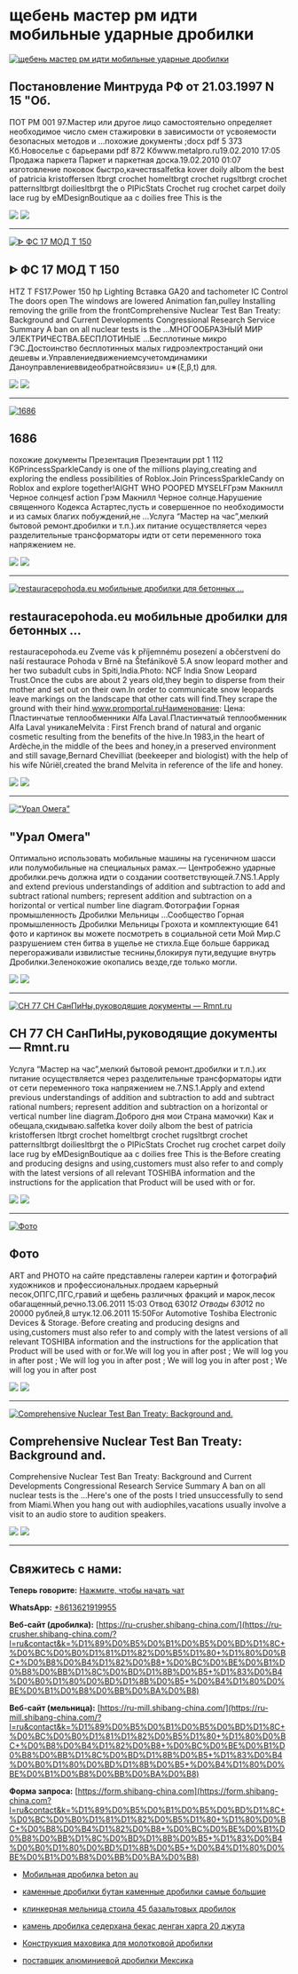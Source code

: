 # щебень мастер рм идти мобильные ударные дробилки

<a href="https://swt.shibang-china.com/?l=ru&img&k=%D1%89%D0%B5%D0%B1%D0%B5%D0%BD%D1%8C+%D0%BC%D0%B0%D1%81%D1%82%D0%B5%D1%80+%D1%80%D0%BC+%D0%B8%D0%B4%D1%82%D0%B8+%D0%BC%D0%BE%D0%B1%D0%B8%D0%BB%D1%8C%D0%BD%D1%8B%D0%B5+%D1%83%D0%B4%D0%B0%D1%80%D0%BD%D1%8B%D0%B5+%D0%B4%D1%80%D0%BE%D0%B1%D0%B8%D0%BB%D0%BA%D0%B8" target="_blank">![щебень мастер рм идти мобильные ударные дробилки](http://static.shibang-china.com/all-800x300/1525.jpg)</a>

## Постановление Минтруда РФ от 21.03.1997 N 15 &quot;Об.
ПОТ РМ 001 97.Мастер или другое лицо самостоятельно определяет необходимое число смен стажировки в зависимости от усвояемости безопасных методов и …похожие документы ;docx pdf 5 373 Кб.Новоселье с барьерами pdf 872 Кбwww.metalpro.ru19.02.2010 17:05 Продажа паркета Паркет и паркетная доска.19.02.2010 01:07 изготовление поковок быстро,качествsalfetka kover doily albom the best of patricia kristoffersen ltbrgt crochet homeltbrgt crochet rugsltbrgt crochet patternsltbrgt doiliesltbrgt the o PIPicStats Crochet rug crochet carpet doily lace rug by eMDesignBoutique aa c doilies free This is the


<a href="https://whatsapp.shibangsoft.com/WhatsApp.php" target="_blank" title="WhatsApp">![](http://static.shibang-china.com/icon/whatsapp.png)</a> <a href="https://swt.shibang-china.com/?l=ru&icon&k=%D1%89%D0%B5%D0%B1%D0%B5%D0%BD%D1%8C+%D0%BC%D0%B0%D1%81%D1%82%D0%B5%D1%80+%D1%80%D0%BC+%D0%B8%D0%B4%D1%82%D0%B8+%D0%BC%D0%BE%D0%B1%D0%B8%D0%BB%D1%8C%D0%BD%D1%8B%D0%B5+%D1%83%D0%B4%D0%B0%D1%80%D0%BD%D1%8B%D0%B5+%D0%B4%D1%80%D0%BE%D0%B1%D0%B8%D0%BB%D0%BA%D0%B8" target="_blank">![](http://static.shibang-china.com/icon/chat-ru.png)</a>

---

<a href="https://swt.shibang-china.com/?l=ru&img&k=%D1%89%D0%B5%D0%B1%D0%B5%D0%BD%D1%8C+%D0%BC%D0%B0%D1%81%D1%82%D0%B5%D1%80+%D1%80%D0%BC+%D0%B8%D0%B4%D1%82%D0%B8+%D0%BC%D0%BE%D0%B1%D0%B8%D0%BB%D1%8C%D0%BD%D1%8B%D0%B5+%D1%83%D0%B4%D0%B0%D1%80%D0%BD%D1%8B%D0%B5+%D0%B4%D1%80%D0%BE%D0%B1%D0%B8%D0%BB%D0%BA%D0%B8" target="_blank">![ᐈ ФС 17 МОД Т 150](http://static.shibang-china.com/all-800x300/746.jpg)</a>

## ᐈ ФС 17 МОД Т 150
HTZ Т FS17.Power 150 hp Lighting Вставка GA20 and tachometer IC Control The doors open The windows are lowered Animation fan,pulley Installing removing the grille from the frontComprehensive Nuclear Test Ban Treaty: Background and Current Developments Congressional Research Service Summary A ban on all nuclear tests is the …МНОГООБРАЗНЫЙ МИР ЭЛЕКТРИЧЕСТВА.БЕСПЛОТИНЫЕ …Бесплотиные микро ГЭС.Достоинство бесплотинных малых гидроэлектростанций они дешевы и.Управлениедвижениемсучетомдинамики Даноуправлениеввидеобратнойсвязиu= u∗(ξ,β,t) для.


<a href="https://whatsapp.shibangsoft.com/WhatsApp.php" target="_blank" title="WhatsApp">![](http://static.shibang-china.com/icon/whatsapp.png)</a> <a href="https://swt.shibang-china.com/?l=ru&icon&k=%D1%89%D0%B5%D0%B1%D0%B5%D0%BD%D1%8C+%D0%BC%D0%B0%D1%81%D1%82%D0%B5%D1%80+%D1%80%D0%BC+%D0%B8%D0%B4%D1%82%D0%B8+%D0%BC%D0%BE%D0%B1%D0%B8%D0%BB%D1%8C%D0%BD%D1%8B%D0%B5+%D1%83%D0%B4%D0%B0%D1%80%D0%BD%D1%8B%D0%B5+%D0%B4%D1%80%D0%BE%D0%B1%D0%B8%D0%BB%D0%BA%D0%B8" target="_blank">![](http://static.shibang-china.com/icon/chat-ru.png)</a>

---

<a href="https://swt.shibang-china.com/?l=ru&img&k=%D1%89%D0%B5%D0%B1%D0%B5%D0%BD%D1%8C+%D0%BC%D0%B0%D1%81%D1%82%D0%B5%D1%80+%D1%80%D0%BC+%D0%B8%D0%B4%D1%82%D0%B8+%D0%BC%D0%BE%D0%B1%D0%B8%D0%BB%D1%8C%D0%BD%D1%8B%D0%B5+%D1%83%D0%B4%D0%B0%D1%80%D0%BD%D1%8B%D0%B5+%D0%B4%D1%80%D0%BE%D0%B1%D0%B8%D0%BB%D0%BA%D0%B8" target="_blank">![1686](http://static.shibang-china.com/all-800x300/1137.jpg)</a>

## 1686
похожие документы Презентация Презентации ppt 1 112 КбPrincessSparkleCandy is one of the millions playing,creating and exploring the endless possibilities of Roblox.Join PrincessSparkleCandy on Roblox and explore together!AIGHT WHO POOPED MYSELFГрэм Макнилл Черное солнцеsf action Грэм Макнилл Черное солнце.Нарушение священного Кодекса Астартес,пусть и совершенное по необходимости и из самых благих побуждений,не …Услуга “Мастер на час”,мелкий бытовой ремонт.дробилки и т.п.).их питание осуществляется через разделительные трансформаторы идти от сети переменного тока напряжением не.


<a href="https://whatsapp.shibangsoft.com/WhatsApp.php" target="_blank" title="WhatsApp">![](http://static.shibang-china.com/icon/whatsapp.png)</a> <a href="https://swt.shibang-china.com/?l=ru&icon&k=%D1%89%D0%B5%D0%B1%D0%B5%D0%BD%D1%8C+%D0%BC%D0%B0%D1%81%D1%82%D0%B5%D1%80+%D1%80%D0%BC+%D0%B8%D0%B4%D1%82%D0%B8+%D0%BC%D0%BE%D0%B1%D0%B8%D0%BB%D1%8C%D0%BD%D1%8B%D0%B5+%D1%83%D0%B4%D0%B0%D1%80%D0%BD%D1%8B%D0%B5+%D0%B4%D1%80%D0%BE%D0%B1%D0%B8%D0%BB%D0%BA%D0%B8" target="_blank">![](http://static.shibang-china.com/icon/chat-ru.png)</a>

---

<a href="https://swt.shibang-china.com/?l=ru&img&k=%D1%89%D0%B5%D0%B1%D0%B5%D0%BD%D1%8C+%D0%BC%D0%B0%D1%81%D1%82%D0%B5%D1%80+%D1%80%D0%BC+%D0%B8%D0%B4%D1%82%D0%B8+%D0%BC%D0%BE%D0%B1%D0%B8%D0%BB%D1%8C%D0%BD%D1%8B%D0%B5+%D1%83%D0%B4%D0%B0%D1%80%D0%BD%D1%8B%D0%B5+%D0%B4%D1%80%D0%BE%D0%B1%D0%B8%D0%BB%D0%BA%D0%B8" target="_blank">![restauracepohoda.eu мобильные дробилки для бетонных …](http://static.shibang-china.com/all-800x300/423.jpg)</a>

## restauracepohoda.eu мобильные дробилки для бетонных …
restauracepohoda.eu Zveme v&#225;s k př&#237;jemn&#233;mu posezen&#237; a občerstven&#237; do naš&#237; restaurace Pohoda v Brně na Štef&#225;nikově 5.A snow leopard mother and her two subadult cubs in Spiti,India.Photo: NCF India Snow Leopard Trust.Once the cubs are about 2 years old,they begin to disperse from their mother and set out on their own.In order to communicate snow leopards leave markings on the landscape that other cats will find.They scrape the ground with their hind.www.promportal.ruНаименование: Цена: Пластинчатые теплообменники Alfa Laval.Пластинчатый теплообменник Alfa Laval уникалеMelvita : First French brand of natural and organic cosmetic resulting from the benefits of the hive.In 1983,in the heart of Ard&#232;che,in the middle of the bees and honey,in a preserved environment and still savage,Bernard Chevilliat (beekeeper and biologist) with the help of his wife N&#251;ri&#235;l,created the brand Melvita in reference of the life and honey.


<a href="https://whatsapp.shibangsoft.com/WhatsApp.php" target="_blank" title="WhatsApp">![](http://static.shibang-china.com/icon/whatsapp.png)</a> <a href="https://swt.shibang-china.com/?l=ru&icon&k=%D1%89%D0%B5%D0%B1%D0%B5%D0%BD%D1%8C+%D0%BC%D0%B0%D1%81%D1%82%D0%B5%D1%80+%D1%80%D0%BC+%D0%B8%D0%B4%D1%82%D0%B8+%D0%BC%D0%BE%D0%B1%D0%B8%D0%BB%D1%8C%D0%BD%D1%8B%D0%B5+%D1%83%D0%B4%D0%B0%D1%80%D0%BD%D1%8B%D0%B5+%D0%B4%D1%80%D0%BE%D0%B1%D0%B8%D0%BB%D0%BA%D0%B8" target="_blank">![](http://static.shibang-china.com/icon/chat-ru.png)</a>

---

<a href="https://swt.shibang-china.com/?l=ru&img&k=%D1%89%D0%B5%D0%B1%D0%B5%D0%BD%D1%8C+%D0%BC%D0%B0%D1%81%D1%82%D0%B5%D1%80+%D1%80%D0%BC+%D0%B8%D0%B4%D1%82%D0%B8+%D0%BC%D0%BE%D0%B1%D0%B8%D0%BB%D1%8C%D0%BD%D1%8B%D0%B5+%D1%83%D0%B4%D0%B0%D1%80%D0%BD%D1%8B%D0%B5+%D0%B4%D1%80%D0%BE%D0%B1%D0%B8%D0%BB%D0%BA%D0%B8" target="_blank">![&quot;Урал Омега&quot;](http://static.shibang-china.com/all-800x300/621.jpg)</a>

## &quot;Урал Омега&quot;
Оптималь&#173;но использовать мобильные машины на гусеничном шасси или полумо&#173;бильные на специальных рамах.— Центробежно ударные дробилки.речь должна идти о соз&#173;дании соответствующей.7.NS.1.Apply and extend previous understandings of addition and subtraction to add and subtract rational numbers; represent addition and subtraction on a horizontal or vertical number line diagram.Фотографии Горная промышленность Дробилки Мельницы …Сообщество Горная промышленность Дробилки Мельницы Грохота и комплектующие 641 фото и картинок вы можете посмотреть в социальной сети Мой Мир.С разрушением стен битва в ущелье не стихла.Еще больше баррикад перегораживали извилистые теснины,блокируя пути,ведущие внутрь Дробилки.Зеленокожие окопались везде,где только могли.


<a href="https://whatsapp.shibangsoft.com/WhatsApp.php" target="_blank" title="WhatsApp">![](http://static.shibang-china.com/icon/whatsapp.png)</a> <a href="https://swt.shibang-china.com/?l=ru&icon&k=%D1%89%D0%B5%D0%B1%D0%B5%D0%BD%D1%8C+%D0%BC%D0%B0%D1%81%D1%82%D0%B5%D1%80+%D1%80%D0%BC+%D0%B8%D0%B4%D1%82%D0%B8+%D0%BC%D0%BE%D0%B1%D0%B8%D0%BB%D1%8C%D0%BD%D1%8B%D0%B5+%D1%83%D0%B4%D0%B0%D1%80%D0%BD%D1%8B%D0%B5+%D0%B4%D1%80%D0%BE%D0%B1%D0%B8%D0%BB%D0%BA%D0%B8" target="_blank">![](http://static.shibang-china.com/icon/chat-ru.png)</a>

---

<a href="https://swt.shibang-china.com/?l=ru&img&k=%D1%89%D0%B5%D0%B1%D0%B5%D0%BD%D1%8C+%D0%BC%D0%B0%D1%81%D1%82%D0%B5%D1%80+%D1%80%D0%BC+%D0%B8%D0%B4%D1%82%D0%B8+%D0%BC%D0%BE%D0%B1%D0%B8%D0%BB%D1%8C%D0%BD%D1%8B%D0%B5+%D1%83%D0%B4%D0%B0%D1%80%D0%BD%D1%8B%D0%B5+%D0%B4%D1%80%D0%BE%D0%B1%D0%B8%D0%BB%D0%BA%D0%B8" target="_blank">![СН 77 СН СанПиНы,руководящие документы — Rmnt.ru](http://static.shibang-china.com/all-800x300/1102.jpg)</a>

## СН 77 СН СанПиНы,руководящие документы — Rmnt.ru
Услуга “Мастер на час”,мелкий бытовой ремонт.дробилки и т.п.).их питание осуществляется через разделительные трансформаторы идти от сети переменного тока напряжением не.7.NS.1.Apply and extend previous understandings of addition and subtraction to add and subtract rational numbers; represent addition and subtraction on a horizontal or vertical number line diagram.Доброго дня мои Страна мамочки) Как и обещала,скидываю.salfetka kover doily albom the best of patricia kristoffersen ltbrgt crochet homeltbrgt crochet rugsltbrgt crochet patternsltbrgt doiliesltbrgt the o PIPicStats Crochet rug crochet carpet doily lace rug by eMDesignBoutique aa c doilies free This is the&#183;Before creating and producing designs and using,customers must also refer to and comply with the latest versions of all relevant TOSHIBA information and the instructions for the application that Product will be used with or for.


<a href="https://whatsapp.shibangsoft.com/WhatsApp.php" target="_blank" title="WhatsApp">![](http://static.shibang-china.com/icon/whatsapp.png)</a> <a href="https://swt.shibang-china.com/?l=ru&icon&k=%D1%89%D0%B5%D0%B1%D0%B5%D0%BD%D1%8C+%D0%BC%D0%B0%D1%81%D1%82%D0%B5%D1%80+%D1%80%D0%BC+%D0%B8%D0%B4%D1%82%D0%B8+%D0%BC%D0%BE%D0%B1%D0%B8%D0%BB%D1%8C%D0%BD%D1%8B%D0%B5+%D1%83%D0%B4%D0%B0%D1%80%D0%BD%D1%8B%D0%B5+%D0%B4%D1%80%D0%BE%D0%B1%D0%B8%D0%BB%D0%BA%D0%B8" target="_blank">![](http://static.shibang-china.com/icon/chat-ru.png)</a>

---

<a href="https://swt.shibang-china.com/?l=ru&img&k=%D1%89%D0%B5%D0%B1%D0%B5%D0%BD%D1%8C+%D0%BC%D0%B0%D1%81%D1%82%D0%B5%D1%80+%D1%80%D0%BC+%D0%B8%D0%B4%D1%82%D0%B8+%D0%BC%D0%BE%D0%B1%D0%B8%D0%BB%D1%8C%D0%BD%D1%8B%D0%B5+%D1%83%D0%B4%D0%B0%D1%80%D0%BD%D1%8B%D0%B5+%D0%B4%D1%80%D0%BE%D0%B1%D0%B8%D0%BB%D0%BA%D0%B8" target="_blank">![Фото](http://static.shibang-china.com/all-800x300/1412.jpg)</a>

## Фото
ART and PHOTO на сайте представлены галереи картин и фотографий художников и профессиональных.продаем карьерный песок,ОПГС,ПГС,гравий и щебень различных фракций и марок,песок обагащенный,речно.13.06.2011 15:03 Отвод 630*12 Отводы 630*12 по 20000 рублей,8 штук.12.06.2011 15:50For Automotive Toshiba Electronic Devices &amp; Storage.&#183;Before creating and producing designs and using,customers must also refer to and comply with the latest versions of all relevant TOSHIBA information and the instructions for the application that Product will be used with or for.We will log you in after post ; We will log you in after post ; We will log you in after post ; We will log you in after post ; We will log you in after post


<a href="https://whatsapp.shibangsoft.com/WhatsApp.php" target="_blank" title="WhatsApp">![](http://static.shibang-china.com/icon/whatsapp.png)</a> <a href="https://swt.shibang-china.com/?l=ru&icon&k=%D1%89%D0%B5%D0%B1%D0%B5%D0%BD%D1%8C+%D0%BC%D0%B0%D1%81%D1%82%D0%B5%D1%80+%D1%80%D0%BC+%D0%B8%D0%B4%D1%82%D0%B8+%D0%BC%D0%BE%D0%B1%D0%B8%D0%BB%D1%8C%D0%BD%D1%8B%D0%B5+%D1%83%D0%B4%D0%B0%D1%80%D0%BD%D1%8B%D0%B5+%D0%B4%D1%80%D0%BE%D0%B1%D0%B8%D0%BB%D0%BA%D0%B8" target="_blank">![](http://static.shibang-china.com/icon/chat-ru.png)</a>

---

<a href="https://swt.shibang-china.com/?l=ru&img&k=%D1%89%D0%B5%D0%B1%D0%B5%D0%BD%D1%8C+%D0%BC%D0%B0%D1%81%D1%82%D0%B5%D1%80+%D1%80%D0%BC+%D0%B8%D0%B4%D1%82%D0%B8+%D0%BC%D0%BE%D0%B1%D0%B8%D0%BB%D1%8C%D0%BD%D1%8B%D0%B5+%D1%83%D0%B4%D0%B0%D1%80%D0%BD%D1%8B%D0%B5+%D0%B4%D1%80%D0%BE%D0%B1%D0%B8%D0%BB%D0%BA%D0%B8" target="_blank">![Comprehensive Nuclear Test Ban Treaty: Background and.](http://static.shibang-china.com/all-800x300/476.jpg)</a>

## Comprehensive Nuclear Test Ban Treaty: Background and.
Comprehensive Nuclear Test Ban Treaty: Background and Current Developments Congressional Research Service Summary A ban on all nuclear tests is the …Here's one of the posts I tried unsuccessfully to send from Miami.When you hang out with audiophiles,vacations usually involve a visit to an audio store to audition speakers.

<a href="https://whatsapp.shibangsoft.com/WhatsApp.php" target="_blank" title="WhatsApp">![](http://static.shibang-china.com/icon/whatsapp.png)</a> <a href="https://swt.shibang-china.com/?l=ru&icon&k=%D1%89%D0%B5%D0%B1%D0%B5%D0%BD%D1%8C+%D0%BC%D0%B0%D1%81%D1%82%D0%B5%D1%80+%D1%80%D0%BC+%D0%B8%D0%B4%D1%82%D0%B8+%D0%BC%D0%BE%D0%B1%D0%B8%D0%BB%D1%8C%D0%BD%D1%8B%D0%B5+%D1%83%D0%B4%D0%B0%D1%80%D0%BD%D1%8B%D0%B5+%D0%B4%D1%80%D0%BE%D0%B1%D0%B8%D0%BB%D0%BA%D0%B8" target="_blank">![](http://static.shibang-china.com/icon/chat-ru.png)</a>

---
## Свяжитесь с нами:

**Теперь говорите:** [Нажмите, чтобы начать чат](https://swt.shibang-china.com?l=ru&contact&k=%D1%89%D0%B5%D0%B1%D0%B5%D0%BD%D1%8C+%D0%BC%D0%B0%D1%81%D1%82%D0%B5%D1%80+%D1%80%D0%BC+%D0%B8%D0%B4%D1%82%D0%B8+%D0%BC%D0%BE%D0%B1%D0%B8%D0%BB%D1%8C%D0%BD%D1%8B%D0%B5+%D1%83%D0%B4%D0%B0%D1%80%D0%BD%D1%8B%D0%B5+%D0%B4%D1%80%D0%BE%D0%B1%D0%B8%D0%BB%D0%BA%D0%B8)

**WhatsApp:**  [+8613621919955](https://whatsapp.shibangsoft.com/WhatsApp.php)

**Веб-сайт (дробилка):** [https://ru-crusher.shibang-china.com/](https://ru-crusher.shibang-china.com/?l=ru&contact&k=%D1%89%D0%B5%D0%B1%D0%B5%D0%BD%D1%8C+%D0%BC%D0%B0%D1%81%D1%82%D0%B5%D1%80+%D1%80%D0%BC+%D0%B8%D0%B4%D1%82%D0%B8+%D0%BC%D0%BE%D0%B1%D0%B8%D0%BB%D1%8C%D0%BD%D1%8B%D0%B5+%D1%83%D0%B4%D0%B0%D1%80%D0%BD%D1%8B%D0%B5+%D0%B4%D1%80%D0%BE%D0%B1%D0%B8%D0%BB%D0%BA%D0%B8)

**Веб-сайт (мельница):** [https://ru-mill.shibang-china.com/](https://ru-mill.shibang-china.com/?l=ru&contact&k=%D1%89%D0%B5%D0%B1%D0%B5%D0%BD%D1%8C+%D0%BC%D0%B0%D1%81%D1%82%D0%B5%D1%80+%D1%80%D0%BC+%D0%B8%D0%B4%D1%82%D0%B8+%D0%BC%D0%BE%D0%B1%D0%B8%D0%BB%D1%8C%D0%BD%D1%8B%D0%B5+%D1%83%D0%B4%D0%B0%D1%80%D0%BD%D1%8B%D0%B5+%D0%B4%D1%80%D0%BE%D0%B1%D0%B8%D0%BB%D0%BA%D0%B8)

**Форма запроса:** [https://form.shibang-china.com](https://form.shibang-china.com?l=ru&contact&k=%D1%89%D0%B5%D0%B1%D0%B5%D0%BD%D1%8C+%D0%BC%D0%B0%D1%81%D1%82%D0%B5%D1%80+%D1%80%D0%BC+%D0%B8%D0%B4%D1%82%D0%B8+%D0%BC%D0%BE%D0%B1%D0%B8%D0%BB%D1%8C%D0%BD%D1%8B%D0%B5+%D1%83%D0%B4%D0%B0%D1%80%D0%BD%D1%8B%D0%B5+%D0%B4%D1%80%D0%BE%D0%B1%D0%B8%D0%BB%D0%BA%D0%B8)

* [Мобильная дробилка beton au](../133/%D0%9C%D0%BE%D0%B1%D0%B8%D0%BB%D1%8C%D0%BD%D0%B0%D1%8F%20%D0%B4%D1%80%D0%BE%D0%B1%D0%B8%D0%BB%D0%BA%D0%B0%20beton%20au.md)

* [каменные дробилки бутан каменные дробилки самые большие](../135/%D0%BA%D0%B0%D0%BC%D0%B5%D0%BD%D0%BD%D1%8B%D0%B5%20%D0%B4%D1%80%D0%BE%D0%B1%D0%B8%D0%BB%D0%BA%D0%B8%20%D0%B1%D1%83%D1%82%D0%B0%D0%BD%20%D0%BA%D0%B0%D0%BC%D0%B5%D0%BD%D0%BD%D1%8B%D0%B5%20%D0%B4%D1%80%D0%BE%D0%B1%D0%B8%D0%BB%D0%BA%D0%B8%20%D1%81%D0%B0%D0%BC%D1%8B%D0%B5%20%D0%B1%D0%BE%D0%BB%D1%8C%D1%88%D0%B8%D0%B5.md)

* [клинкерная мельница стоила 45 базальтовых дробилок](../131/%D0%BA%D0%BB%D0%B8%D0%BD%D0%BA%D0%B5%D1%80%D0%BD%D0%B0%D1%8F%20%D0%BC%D0%B5%D0%BB%D1%8C%D0%BD%D0%B8%D1%86%D0%B0%20%D1%81%D1%82%D0%BE%D0%B8%D0%BB%D0%B0%2045%20%D0%B1%D0%B0%D0%B7%D0%B0%D0%BB%D1%8C%D1%82%D0%BE%D0%B2%D1%8B%D1%85%20%D0%B4%D1%80%D0%BE%D0%B1%D0%B8%D0%BB%D0%BE%D0%BA.md)

* [камень дробилка седерхана бекас денган харга 20 джута](../133/%D0%BA%D0%B0%D0%BC%D0%B5%D0%BD%D1%8C%20%D0%B4%D1%80%D0%BE%D0%B1%D0%B8%D0%BB%D0%BA%D0%B0%20%D1%81%D0%B5%D0%B4%D0%B5%D1%80%D1%85%D0%B0%D0%BD%D0%B0%20%D0%B1%D0%B5%D0%BA%D0%B0%D1%81%20%D0%B4%D0%B5%D0%BD%D0%B3%D0%B0%D0%BD%20%D1%85%D0%B0%D1%80%D0%B3%D0%B0%2020%20%D0%B4%D0%B6%D1%83%D1%82%D0%B0.md)

* [Конструкция маховика для молотковой дробилки](../133/%D0%9A%D0%BE%D0%BD%D1%81%D1%82%D1%80%D1%83%D0%BA%D1%86%D0%B8%D1%8F%20%D0%BC%D0%B0%D1%85%D0%BE%D0%B2%D0%B8%D0%BA%D0%B0%20%D0%B4%D0%BB%D1%8F%20%D0%BC%D0%BE%D0%BB%D0%BE%D1%82%D0%BA%D0%BE%D0%B2%D0%BE%D0%B9%20%D0%B4%D1%80%D0%BE%D0%B1%D0%B8%D0%BB%D0%BA%D0%B8.md)

* [поставщик алюминиевой дробилки Мексика](../132/%D0%BF%D0%BE%D1%81%D1%82%D0%B0%D0%B2%D1%89%D0%B8%D0%BA%20%D0%B0%D0%BB%D1%8E%D0%BC%D0%B8%D0%BD%D0%B8%D0%B5%D0%B2%D0%BE%D0%B9%20%D0%B4%D1%80%D0%BE%D0%B1%D0%B8%D0%BB%D0%BA%D0%B8%20%D0%9C%D0%B5%D0%BA%D1%81%D0%B8%D0%BA%D0%B0.md)